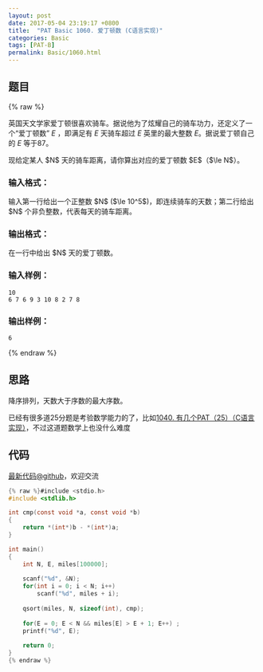 ```yaml
---
layout: post
date: 2017-05-04 23:19:17 +0800
title:  "PAT Basic 1060. 爱丁顿数 (C语言实现)"
categories: Basic
tags: [PAT-B]
permalink: Basic/1060.html
---
```


## 题目

{% raw %}<div class="ques-view"><p>英国天文学家爱丁顿很喜欢骑车。据说他为了炫耀自己的骑车功力，还定义了一个“爱丁顿数” <span>$E$</span> ，即满足有 <span>$E$</span> 天骑车超过 <span>$E$</span> 英里的最大整数 <span>$E$</span>。据说爱丁顿自己的 <span>$E$</span> 等于87。</p>
<p>现给定某人 <span>$N$</span> 天的骑车距离，请你算出对应的爱丁顿数 <span>$E$</span>（<span>$\le N$</span>）。</p>
<h3 id="-">输入格式：</h3>
<p>输入第一行给出一个正整数 <span>$N$</span> (<span>$\le 10^5$</span>)，即连续骑车的天数；第二行给出 <span>$N$</span> 个非负整数，代表每天的骑车距离。</p>
<h3 id="-">输出格式：</h3>
<p>在一行中给出 <span>$N$</span> 天的爱丁顿数。</p>
<h3 id="-">输入样例：</h3>
<pre><code class="lang-in">10
6 7 6 9 3 10 8 2 7 8
</code></pre>
<h3 id="-">输出样例：</h3>
<pre><code class="lang-out">6
</code></pre>
</div>{% endraw %}

## 思路

降序排列，天数大于序数的最大序数。

已经有很多道25分题是考验数学能力的了，比如[1040. 有几个PAT（25）（C语言实现）](http://www.jianshu.com/p/65291de1906b)，不过这道题数学上也没什么难度

## 代码

[最新代码@github](https://github.com/OliverLew/PAT/blob/master/PATBasic/1060.c)，欢迎交流
```c
{% raw %}#include <stdio.h>
#include <stdlib.h>

int cmp(const void *a, const void *b) 
{ 
    return *(int*)b - *(int*)a; 
}

int main()
{
    int N, E, miles[100000];
    
    scanf("%d", &N);
    for(int i = 0; i < N; i++) 
        scanf("%d", miles + i);
    
    qsort(miles, N, sizeof(int), cmp);
    
    for(E = 0; E < N && miles[E] > E + 1; E++) ;
    printf("%d", E);
    
    return 0;
}
{% endraw %}
```